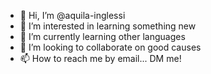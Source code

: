 - 👋 Hi, I’m @aquila-inglessi
- 👀 I’m interested in learning something new
- 🌱 I’m currently learning other languages
- 💞️ I’m looking to collaborate on good causes
- 📫 How to reach me by email... DM me!

<!---
aquila-inglessi/aquila-inglessi is a ✨ special ✨ repository because its `README.md` (this file) appears on your GitHub profile.
You can click the Preview link to take a look at your changes.
--->
